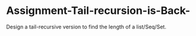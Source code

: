# Assignment-Tail-recursion-is-Back-

Design a tail-recursive version to find the length of a list/Seq/Set.
